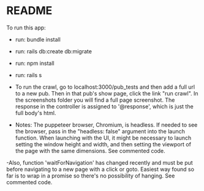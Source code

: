 # README

To run this app:

- run: bundle install
- run: rails db:create db:migrate
- run: npm install
- run: rails s

- To run the crawl, go to localhost:3000/pub_tests and then add a full url to a new pub. Then in that pub's show page, click the link "run crawl". In the screenshots folder you will find a full page screenshot. The response in the controller is assigned to '@response', which is just the full body's html.

- Notes: The puppeteer browser, Chromium, is headless. If needed to see the browser, pass in the "headless: false" argument into the launch function. When launching with the UI, it might be necessary to launch setting the window height and width, and then setting the viewport of the page with the same dimensions. See commented code.

-Also, function 'waitForNavigation' has changed recently and must be put before navigating to a new page with a click or goto. Easiest way found so far is to wrap in a promise so there's no possibility of hanging. See commented code.
